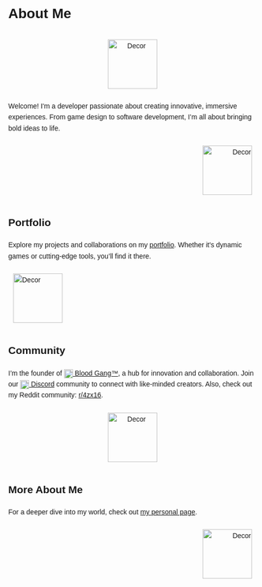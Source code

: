 <div class="container" style="font-family: Arial, sans-serif; line-height: 1.6;">
    <h1>About Me</h1>
    <div style="text-align: center;">
        <img src="https://i.pinimg.com/474x/e9/37/81/e937815f025d49a1a58e8e65bd2dfe7c.jpg" alt="Decor" style="width: 100px; height: auto; margin: 10px;">
    </div>
    <p>
        Welcome! I'm a developer passionate about creating innovative, immersive experiences. From game design to software development, I’m all about bringing bold ideas to life.
    </p>
    <div style="text-align: right;">
        <img src="https://i.pinimg.com/474x/05/ab/43/05ab4366e593df75c266e54c183f81f8.jpg" alt="Decor" style="width: 100px; height: auto; margin: 10px;">
    </div>
    <h2>Portfolio</h2>
    <p>
        Explore my projects and collaborations on my <a href="https://4zx16-dev.carrd.co/#portfolio" target="_blank">portfolio</a>. Whether it's dynamic games or cutting-edge tools, you’ll find it there.
    </p>
    <div style="text-align: left;">
        <img src="https://i.pinimg.com/236x/6d/79/04/6d7904a07c8e16bf08d747da500ee33a.jpg" alt="Decor" style="width: 100px; height: auto; margin: 10px;">
    </div>
    <h2>Community</h2>
    <p>
        I’m the founder of <a href="https://bloodgang.carrd.co/" target="_blank">
        <img src="https://static.wixstatic.com/media/4585c8_562a61587130440b8df3e8d713ad29bf~mv2.png/v1/fill/w_70,h_75,al_c,q_85,usm_0.66_1.00_0.01,enc_avif,quality_auto/blood%20gang%20icon.png" alt="Blood Gang Icon" width="18" height="18" style="vertical-align:middle;"> Blood Gang™️</a>, 
        a hub for innovation and collaboration. Join our <a href="https://linkr.it/blood" target="_blank">
        <img src="https://camo.githubusercontent.com/f325113081dc63f083c93090b3f7ffb63f9b16e264e4ac44cf9cc80267c81395/68747470733a2f2f66696c65732e636174626f782e6d6f652f63756e7168662e706e67" alt="Discord Icon" width="18" height="18" style="vertical-align:middle;"> Discord</a> 
        community to connect with like-minded creators. Also, check out my Reddit community: <a href="https://reddit.com/r/4zx16" target="_blank">r/4zx16</a>.
    </p>
    <div style="text-align: center;">
        <img src="https://i.pinimg.com/236x/1d/4f/8a/1d4f8abf9978392227a5f4ecc6208bba.jpg" alt="Decor" style="width: 100px; height: auto; margin: 10px;">
    </div>
    <h2>More About Me</h2>
    <p>
        For a deeper dive into my world, check out <a href="https://4zx16.carrd.co" target="_blank">my personal page</a>.
    </p>
    <div style="text-align: right;">
        <img src="https://i.pinimg.com/236x/4f/53/28/4f532850087a4c29dabb157b3a576083.jpg" alt="Decor" style="width: 100px; height: auto; margin: 10px;">
    </div>
</div>
